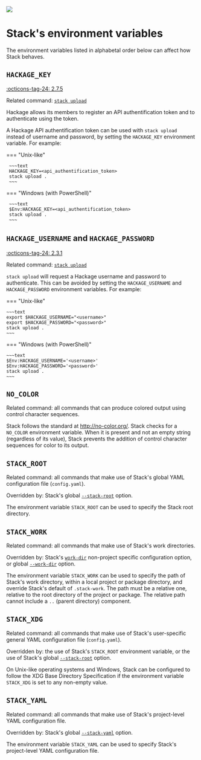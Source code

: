<div class="hidden-warning"><a href="https://docs.haskellstack.org/"><img src="https://cdn.jsdelivr.net/gh/commercialhaskell/stack/doc/img/hidden-warning.svg"></a></div>

# Stack's environment variables

The environment variables listed in alphabetal order below can affect how Stack
behaves.

## `HACKAGE_KEY`

[:octicons-tag-24: 2.7.5](https://github.com/commercialhaskell/stack/releases/tag/v2.7.5)

Related command: [`stack upload`](upload_command.md)

Hackage allows its members to register an API authentification token and to
authenticate using the token.

A Hackage API authentification token can be used with `stack upload` instead of
username and password, by setting the `HACKAGE_KEY` environment variable. For
example:

=== "Unix-like"

     ~~~text
     HACKAGE_KEY=<api_authentification_token>
     stack upload .
     ~~~

=== "Windows (with PowerShell)"

     ~~~text
     $Env:HACKAGE_KEY=<api_authentification_token>
     stack upload .
     ~~~

## `HACKAGE_USERNAME` and `HACKAGE_PASSWORD`

[:octicons-tag-24: 2.3.1](https://github.com/commercialhaskell/stack/releases/tag/v2.3.1)

Related command: [`stack upload`](upload_command.md)

`stack upload` will request a Hackage username and password to authenticate.
This can be avoided by setting the `HACKAGE_USERNAME` and `HACKAGE_PASSWORD`
environment variables. For
example:

=== "Unix-like"

    ~~~text
    export $HACKAGE_USERNAME="<username>"
    export $HACKAGE_PASSWORD="<password>"
    stack upload .
    ~~~

=== "Windows (with PowerShell)"

    ~~~text
    $Env:HACKAGE_USERNAME='<username>'
    $Env:HACKAGE_PASSWORD='<password>'
    stack upload .
    ~~~

## `NO_COLOR`

Related command: all commands that can produce colored output using control character sequences.

Stack follows the standard at http://no-color.org/. Stack checks for a
`NO_COLOR` environment variable. When it is present and not an empty string
(regardless of its value), Stack prevents the addition of control character
sequences for color to its output.

## `STACK_ROOT`

Related command: all commands that make use of Stack's global YAML configuration
file (`config.yaml`).

Overridden by: Stack's global
[`--stack-root`](global_flags.md#stack-root-option) option.

The environment variable `STACK_ROOT` can be used to specify the Stack root
directory.

## `STACK_WORK`

Related command: all commands that make use of Stack's work directories.

Overridden by: Stack's [`work-dir`](yaml_configuration.md#work-dir) non-project
specific configuration option, or global
[`--work-dir`](global_flags.md#work-dir-option) option.

The environment variable `STACK_WORK` can be used to specify the path of Stack's
work directory, within a local project or package directory, and override
Stack's default of `.stack-work`. The path must be a relative one, relative to
the root directory of the project or package. The relative path cannot include a
`..` (parent directory) component.

## `STACK_XDG`

Related command: all commands that make use of Stack's user-specific general
YAML configuration file (`config.yaml`).

Overridden by: the use of Stack's `STACK_ROOT` environment variable, or the use
of Stack's global
[`--stack-root`](global_flags.md#stack-root-option) option.

On Unix-like operating systems and Windows, Stack can be configured to follow
the XDG Base Directory Specification if the environment variable `STACK_XDG` is
set to any non-empty value.

## `STACK_YAML`

Related command: all commands that make use of Stack's project-level YAML
configuration file.

Overridden by: Stack's global
[`--stack-yaml`](global_flags.md#stack-yaml-option) option.

The environment variable `STACK_YAML` can be used to specify Stack's
project-level YAML configuration file.

